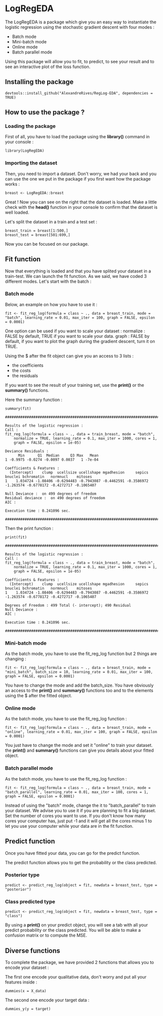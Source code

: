 # LogRegEDA
The LogRegEDA is a package which give you an easy way to instantiate the logistic regression using the stochastic gradient descent
with four modes :

- Batch mode
- Mini-batch mode
- Online mode
- Batch parallel mode

Using this package will allow you to fit, to predict, to see your result and to see an interactive plot of the loss function.

Installing the package
-----------------------

	devtools::install_github("AlexandreRives/RegLog-EDA", dependencies = TRUE)
	
How to use the package ?
------------------------
### Loading the package

First of all, you have to load the package using the **library()** command in your console :

	library(LogRegEDA)
	
### Importing the dataset

Then, you need to import a dataset. Don't worry, we had your back and you can use the one we put in the package if you first want how the package works :

	breast <- LogRegEDA::breast

Great ! Now you can see on the right that the dataset is loaded. Make a little check with the **head()** function in your console to confirm that the dataset is well loaded.

Let's split the dataset in a train and a test set :

	breast_train = breast[1:500,]
	breast_test = breast[501:699,]

Now you can be focused on our package.

Fit function
------------------------

Now that everything is loaded and that you have splited your dataset in a train-test. We can launch the fit function.
As we said, we have coded 3 different modes. Let's start with the batch :

### Batch mode

Below, an example on how you have to use it :

	fit <- fit_reg_log(formula = class ~ ., data = breast_train, mode = "batch", learning_rate = 0.01, max_iter = 100, graph = FALSE, epsilon = 0.0001)

One option can be used if you want to scale your dataset :
normalize : FALSE by default, TRUE if you want to scale your data.
graph : FALSE by default, if you want to plot the graph during the gradient descent, turn it on TRUE.

Using the $ after the fit object can give you an access to 3 lists :
 - the coefficients
 - the costs
 - the residuals

If you want to see the result of your training set, use the **print()** or the **summary()** functions.

Here the summary function :

	summary(fit)
	
	############################################################################################################### 

	Results of the logistic regression : 
	Call : 
	fit_reg_log(formula = class ~ ., data = train_breast, mode = "batch", 
	    normalize = TRUE, learning_rate = 0.1, max_iter = 1000, cores = 1, 
	    graph = FALSE, epsilon = 1e-05)

	Deviance Residuals :
	      Min      Q1  Median     Q3 Max   Mean
	1 -0.9975 -0.0274 -0.0097 0.0037   1 -7e-04

	Coefficients & Features : 
	  (Intercept)    clump  ucellsize ucellshape mgadhesion     sepics   bnuclei bchromatin   normnucl    mitoses
	1    1.034724 -1.08406 -0.6294483 -0.7943087 -0.4462591 -0.3586972 -1.263574 -0.6778172 -0.4272717 -0.1065407

	Null Deviance :  on 499 degrees of freedom
	Residual deviance :  on 490 degrees of freedom
	AIC :

	Execution time : 0.241096 sec.

	############################################################################################################### 

Then the print function :

	print(fit)

	############################################################################################################### 

	Results of the logistic regression : 
	Call : 
	fit_reg_log(formula = class ~ ., data = train_breast, mode = "batch", 
	    normalize = TRUE, learning_rate = 0.1, max_iter = 1000, cores = 1, 
	    graph = FALSE, epsilon = 1e-05)

	Coefficients & Features : 
	  (Intercept)    clump  ucellsize ucellshape mgadhesion     sepics   bnuclei bchromatin   normnucl    mitoses
	1    1.034724 -1.08406 -0.6294483 -0.7943087 -0.4462591 -0.3586972 -1.263574 -0.6778172 -0.4272717 -0.1065407

	Degrees of Freedom : 499 Total (- intercept); 490 Residual
	Null Deviance :
	AIC :

	Execution time : 0.241096 sec.

	############################################################################################################### 
	
### Mini-batch mode

As the batch mode, you have to use the fit_reg_log function but 2 things are changing :

	fit <- fit_reg_log(formula = class ~ ., data = breast_train, mode = "mini_batch", batch_size = 10, learning_rate = 0.01, max_iter = 100, graph = FALSE, epsilon = 0.0001)
	
You have to change the mode and add the batch_size.
You have obviously an access to the **print()** and **summary()** functions too and to the elements using the $ after the fitted object.

### Online mode

As the batch mode, you have to use the fit_reg_log function :

	fit <- fit_reg_log(formula = class ~ ., data = breast_train, mode = "online", learning_rate = 0.01, max_iter = 100, graph = FALSE, epsilon = 0.0001)

You just have to change the mode and set it "online" to train your dataset.
the **print()** and **summary()** functions can give you details about your fitted object.

### Batch parallel mode

As the batch mode, you have to use the fit_reg_log function :

	fit <- fit_reg_log(formula = class ~ ., data = breast_train, mode = "batch_parallel", learning_rate = 0.01, max_iter = 100, cores = 1, graph = FALSE, epsilon = 0.0001)

Instead of using the "batch" mode, change the it to "batch_parallel" to train your dataset.
We advise you to use it if you are planning to fit a big dataset.
Set the number of cores you want to use. If you don't know how many cores your computer has, just put -1 and it will get all the cores minus 1 to let you use your computer while your data are in the fit function.

Predict function
------------------------

Once you have fitted your data, you can go for the predict function.

The predict function allows you to get the probability or the class predicted.

### Posterior type

	predict <- predict_reg_log(object = fit, newdata = breast_test, type = "posterior")

### Class predicted type

	predict <- predict_reg_log(object = fit, newdata = breast_test, type = "class")

By using a **print()** on your predict object, you will see a tab with all your predict probability or the class predicted.
You will be able to make a confusion matrix or to compute the MSE.

Diverse functions
------------------------

To complete the package, we have provided 2 functions that allows you to encode your dataset :

The first one encode your qualitative data, don't worry and put all your features inside :

	dummies(x = X_data)

The second one encode your target data :

	dummies_y(y = target)
